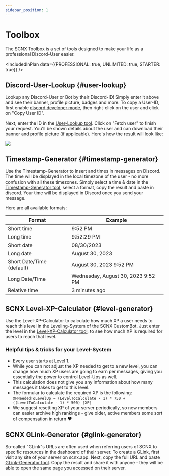 ```yaml
---
sidebar_position: 1
---
```


# Toolbox

The SCNX Toolbox is a set of tools designed to make your life as a professional Discord-User easier.

<IncludedInPlan data={{PROFESSIONAL: true, UNLIMITED: true, STARTER: true}} />

## Discord-User-Lookup {#user-lookup}

Lookup any Discord-User or Bot by their Discord-ID! Simply enter it above and see their banner, profile picture, badges
and more. To copy a User-ID, first
enable [discord developer mode](https://faq.scnx.app/discord-entwicklermodus-aktivieren/), then right-click on the user
and click on "Copy User ID".

Next, enter the ID in the [User-Lookup tool](https://scnx.app/user/tools?page=user-lookup). Click on "Fetch user" to
finish your request. You'll be shown details about the user and can download their banner and profile picture (if
applicable). Here's how the result will look like:

![](@site/docs/assets/scnx/user/toolbox/result.png)

## Timestamp-Generator {#timestamp-generator}

Use the Timestamp-Generator to insert and times in messages on Discord. The time will be displayed in the local timezone
of the user - no more confusion with all these timezones. Simply select a time & date in
the [Timestamp-Generator tool](https://scnx.app/user/tools?page=timestamp-generator), select a format, copy the
result and paste in discord. Your time will be displayed in Discord once you send your message.

Here are all available formats:

| Format                    | Example                            |
|---------------------------|------------------------------------|
| Short time                | 9:52 PM                            |
| Long time                 | 9:52:29 PM                         |
| Short date                | 08/30/2023                         |
| Long date                 | August 30, 2023                    |
| Short Date/Time (default) | August 30, 2023 9:52 PM            |
| Long Date/Time            | Wednesday, August 30, 2023 9:52 PM |
| Relative time             | 3 minutes ago                      |

## SCNX Level-XP-Calculator {#level-generator}

Use the Level-XP-Calculator to calculate how much XP a user needs to reach this level in the Leveling-System of the SCNX
CustomBot. Just enter the level in
the [Level-XP-Calculator tool](https://scnx.app/user/tools?page=level-calculator), to see how much XP is required for
users to reach that level.

### Helpful tips & tricks for your Level-System

* Every user starts at Level 1.
* While you can not adjust the XP needed to get to a new level, you can change how much XP users are going to earn per
  messages, giving you essentially the power to control Level-Ups as well.
* This calculation does not give you any information about how many messages it takes to get to this level.
* The formular to calculate the required XP is the
  following: `XPNeededToLevelUp = (LevelToCalculate - 1) * 750 + ((LevelToCalculate - 1) * 500) [XP]`
* We suggest resetting XP of your server periodically, so new members can easier archive high rankings - give older,
  active members some sort of compensation in return :heart:

## SCNX GLink-Generator {#glink-generator}

So-called "GLink"s URLs are often used when referring users of SCNX to specific resources in the dashboard of their
server. To create a GLink, first visit any site of your server on scnx.app. Next, copy the full URL and
paste [GLink-Generator tool](https://scnx.app/user/tools?page=glink-generator). Copy the result and share it with
anyone - they will be able to open the same page you accessed on
their server.